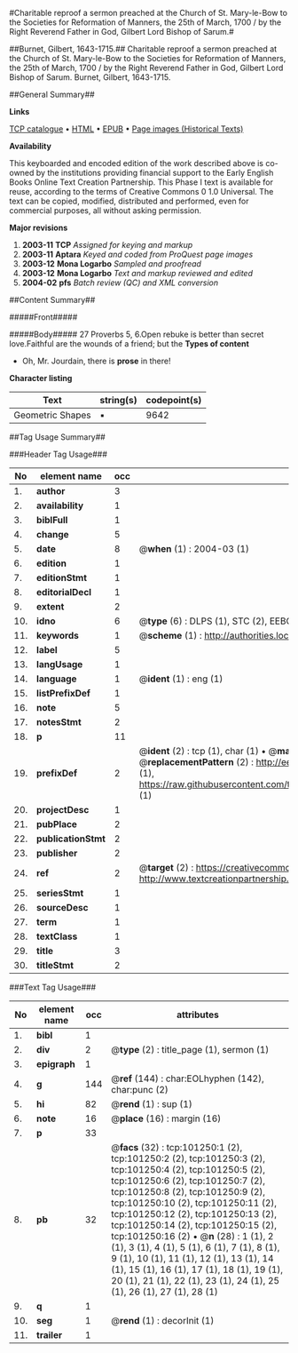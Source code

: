 #Charitable reproof a sermon preached at the Church of St. Mary-le-Bow to the Societies for Reformation of Manners, the 25th of March, 1700 / by the Right Reverend Father in God, Gilbert Lord Bishop of Sarum.#

##Burnet, Gilbert, 1643-1715.##
Charitable reproof a sermon preached at the Church of St. Mary-le-Bow to the Societies for Reformation of Manners, the 25th of March, 1700 / by the Right Reverend Father in God, Gilbert Lord Bishop of Sarum.
Burnet, Gilbert, 1643-1715.

##General Summary##

**Links**

[TCP catalogue](http://www.ota.ox.ac.uk/tcp/)  • 
[HTML](http://tei.it.ox.ac.uk/tcp/Texts-HTML/free/A30/A30327.html)  • 
[EPUB](http://tei.it.ox.ac.uk/tcp/Texts-EPUB/free/A30/A30327.epub) • 
[Page images (Historical Texts)](https://data.historicaltexts.jisc.ac.uk/view?pubId=eebo-13677248e&pageId=eebo-13677248e-101250-1)

**Availability**

This keyboarded and encoded edition of the
	       work described above is co-owned by the institutions
	       providing financial support to the Early English Books
	       Online Text Creation Partnership. This Phase I text is
	       available for reuse, according to the terms of Creative
	       Commons 0 1.0 Universal. The text can be copied,
	       modified, distributed and performed, even for
	       commercial purposes, all without asking permission.

**Major revisions**

1. __2003-11__ __TCP__ *Assigned for keying and markup*
1. __2003-11__ __Aptara__ *Keyed and coded from ProQuest page images*
1. __2003-12__ __Mona Logarbo__ *Sampled and proofread*
1. __2003-12__ __Mona Logarbo__ *Text and markup reviewed and edited*
1. __2004-02__ __pfs__ *Batch review (QC) and XML conversion*

##Content Summary##

#####Front#####

#####Body#####
27 Proverbs 5, 6.Open rebuke is better than secret love.Faithful are the wounds of a friend; but
the
**Types of content**

  * Oh, Mr. Jourdain, there is **prose** in there!

**Character listing**


|Text|string(s)|codepoint(s)|
|---|---|---|
|Geometric Shapes|▪|9642|

##Tag Usage Summary##

###Header Tag Usage###

|No|element name|occ|attributes|
|---|---|---|---|
|1.|__author__|3||
|2.|__availability__|1||
|3.|__biblFull__|1||
|4.|__change__|5||
|5.|__date__|8| @__when__ (1) : 2004-03 (1)|
|6.|__edition__|1||
|7.|__editionStmt__|1||
|8.|__editorialDecl__|1||
|9.|__extent__|2||
|10.|__idno__|6| @__type__ (6) : DLPS (1), STC (2), EEBO-CITATION (1), OCLC (1), VID (1)|
|11.|__keywords__|1| @__scheme__ (1) : http://authorities.loc.gov/ (1)|
|12.|__label__|5||
|13.|__langUsage__|1||
|14.|__language__|1| @__ident__ (1) : eng (1)|
|15.|__listPrefixDef__|1||
|16.|__note__|5||
|17.|__notesStmt__|2||
|18.|__p__|11||
|19.|__prefixDef__|2| @__ident__ (2) : tcp (1), char (1)  •  @__matchPattern__ (2) : ([0-9\-]+):([0-9IVX]+) (1), (.+) (1)  •  @__replacementPattern__ (2) : http://eebo.chadwyck.com/downloadtiff?vid=$1&page=$2 (1), https://raw.githubusercontent.com/textcreationpartnership/Texts/master/tcpchars.xml#$1 (1)|
|20.|__projectDesc__|1||
|21.|__pubPlace__|2||
|22.|__publicationStmt__|2||
|23.|__publisher__|2||
|24.|__ref__|2| @__target__ (2) : https://creativecommons.org/publicdomain/zero/1.0/ (1), http://www.textcreationpartnership.org/docs/. (1)|
|25.|__seriesStmt__|1||
|26.|__sourceDesc__|1||
|27.|__term__|1||
|28.|__textClass__|1||
|29.|__title__|3||
|30.|__titleStmt__|2||


###Text Tag Usage###

|No|element name|occ|attributes|
|---|---|---|---|
|1.|__bibl__|1||
|2.|__div__|2| @__type__ (2) : title_page (1), sermon (1)|
|3.|__epigraph__|1||
|4.|__g__|144| @__ref__ (144) : char:EOLhyphen (142), char:punc (2)|
|5.|__hi__|82| @__rend__ (1) : sup (1)|
|6.|__note__|16| @__place__ (16) : margin (16)|
|7.|__p__|33||
|8.|__pb__|32| @__facs__ (32) : tcp:101250:1 (2), tcp:101250:2 (2), tcp:101250:3 (2), tcp:101250:4 (2), tcp:101250:5 (2), tcp:101250:6 (2), tcp:101250:7 (2), tcp:101250:8 (2), tcp:101250:9 (2), tcp:101250:10 (2), tcp:101250:11 (2), tcp:101250:12 (2), tcp:101250:13 (2), tcp:101250:14 (2), tcp:101250:15 (2), tcp:101250:16 (2)  •  @__n__ (28) : 1 (1), 2 (1), 3 (1), 4 (1), 5 (1), 6 (1), 7 (1), 8 (1), 9 (1), 10 (1), 11 (1), 12 (1), 13 (1), 14 (1), 15 (1), 16 (1), 17 (1), 18 (1), 19 (1), 20 (1), 21 (1), 22 (1), 23 (1), 24 (1), 25 (1), 26 (1), 27 (1), 28 (1)|
|9.|__q__|1||
|10.|__seg__|1| @__rend__ (1) : decorInit (1)|
|11.|__trailer__|1||
